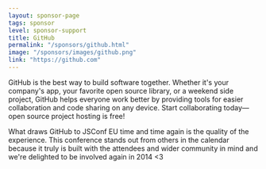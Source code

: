 ```yaml
---
layout: sponsor-page
tags: sponsor
level: sponsor-support
title: GitHub
permalink: "/sponsors/github.html"
image: "/sponsors/images/github.png"
link: "https://github.com"
---
```


GitHub is the best way to build software together. Whether it's your company's app, your favorite open source library, or a weekend side project, GitHub helps everyone work better by providing tools for easier collaboration and code sharing on any device. Start collaborating today—open source project hosting is free!

What draws GitHub to JSConf EU time and time again is the quality of the experience. This conference stands out from others in the calendar because it truly is built with the attendees and wider community in mind and we're delighted to be involved again in 2014 &lt;3

